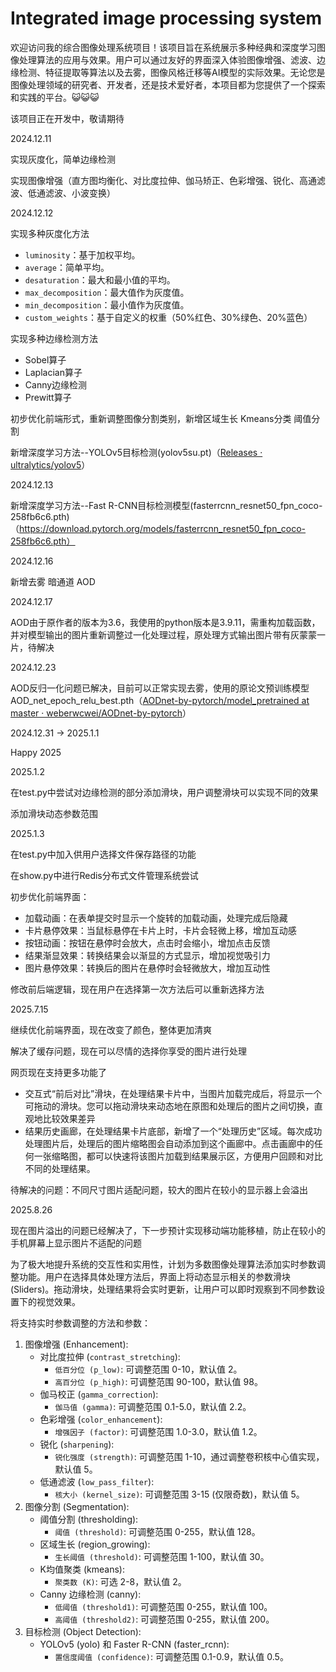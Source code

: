 # Integrated image processing system

欢迎访问我的综合图像处理系统项目！该项目旨在系统展示多种经典和深度学习图像处理算法的应用与效果。用户可以通过友好的界面深入体验图像增强、滤波、边缘检测、特征提取等算法以及去雾，图像风格迁移等AI模型的实际效果。无论您是图像处理领域的研究者、开发者，还是技术爱好者，本项目都为您提供了一个探索和实践的平台。😺😺😺

该项目正在开发中，敬请期待

2024.12.11

实现灰度化，简单边缘检测

实现图像增强（直方图均衡化、对比度拉伸、伽马矫正、色彩增强、锐化、高通滤波、低通滤波、小波变换）



2024.12.12

实现多种灰度化方法

- `luminosity`：基于加权平均。
- `average`：简单平均。
- `desaturation`：最大和最小值的平均。
- `max_decomposition`：最大值作为灰度值。
- `min_decomposition`：最小值作为灰度值。
- `custom_weights`：基于自定义的权重（50%红色、30%绿色、20%蓝色）

实现多种边缘检测方法

- Sobel算子
- Laplacian算子
- Canny边缘检测
- Prewitt算子

初步优化前端形式，重新调整图像分割类别，新增区域生长 Kmeans分类 阈值分割

新增深度学习方法--YOLOv5目标检测(yolov5su.pt)（[Releases · ultralytics/yolov5](https://github.com/ultralytics/yolov5/releases)）



2024.12.13

新增深度学习方法--Fast R-CNN目标检测模型(fasterrcnn_resnet50_fpn_coco-258fb6c6.pth)（https://download.pytorch.org/models/fasterrcnn_resnet50_fpn_coco-258fb6c6.pth）

2024.12.16

新增去雾 暗通道 AOD

2024.12.17

AOD由于原作者的版本为3.6，我使用的python版本是3.9.11，需重构加载函数，并对模型输出的图片重新调整过一化处理过程，原处理方式输出图片带有灰蒙蒙一片，待解决

2024.12.23

AOD反归一化问题已解决，目前可以正常实现去雾，使用的原论文预训练模型AOD_net_epoch_relu_best.pth（[AODnet-by-pytorch/model_pretrained at master · weberwcwei/AODnet-by-pytorch](https://github.com/weberwcwei/AODnet-by-pytorch/tree/master/model_pretrained)）

2024.12.31 → 2025.1.1

Happy 2025

2025.1.2

在test.py中尝试对边缘检测的部分添加滑块，用户调整滑块可以实现不同的效果

添加滑块动态参数范围

2025.1.3 

在test.py中加入供用户选择文件保存路径的功能

在show.py中进行Redis分布式文件管理系统尝试

初步优化前端界面：

- 加载动画：在表单提交时显示一个旋转的加载动画，处理完成后隐藏
- 卡片悬停效果：当鼠标悬停在卡片上时，卡片会轻微上移，增加互动感
- 按钮动画：按钮在悬停时会放大，点击时会缩小，增加点击反馈
- 结果渐显效果：转换结果会以渐显的方式显示，增加视觉吸引力
- 图片悬停效果：转换后的图片在悬停时会轻微放大，增加互动性

修改前后端逻辑，现在用户在选择第一次方法后可以重新选择方法

2025.7.15

继续优化前端界面，现在改变了颜色，整体更加清爽

解决了缓存问题，现在可以尽情的选择你享受的图片进行处理

网页现在支持更多功能了

- 交互式“前后对比”滑块，在处理结果卡片中，当图片加载完成后，将显示一个可拖动的滑块。您可以拖动滑块来动态地在原图和处理后的图片之间切换，直观地比较效果差异
- 结果历史画廊，在处理结果卡片底部，新增了一个“处理历史”区域。每次成功处理图片后，处理后的图片缩略图会自动添加到这个画廊中。点击画廊中的任何一张缩略图，都可以快速将该图片加载到结果展示区，方便用户回顾和对比不同的处理结果。

待解决的问题：不同尺寸图片适配问题，较大的图片在较小的显示器上会溢出

2025.8.26

现在图片溢出的问题已经解决了，下一步预计实现移动端功能移植，防止在较小的手机屏幕上显示图片不适配的问题

为了极大地提升系统的交互性和实用性，计划为多数图像处理算法添加实时参数调整功能。用户在选择具体处理方法后，界面上将动态显示相关的参数滑块 (Sliders)。拖动滑块，处理结果将会实时更新，让用户可以即时观察到不同参数设置下的视觉效果。

将支持实时参数调整的方法和参数：

1. 图像增强 (Enhancement):
   - 对比度拉伸 (`contrast_stretching`):
     - `低百分位 (p_low)`: 可调整范围 0-10，默认值 2。
     - `高百分位 (p_high)`: 可调整范围 90-100，默认值 98。
   - 伽马校正 (`gamma_correction`):
     - `伽马值 (gamma)`: 可调整范围 0.1-5.0，默认值 2.2。
   - 色彩增强 (`color_enhancement`):
     - `增强因子 (factor)`: 可调整范围 1.0-3.0，默认值 1.2。
   - 锐化 (`sharpening`):
     - `锐化强度 (strength)`: 可调整范围 1-10，通过调整卷积核中心值实现，默认值 5。
   - 低通滤波 (`low_pass_filter`):
     - `核大小 (kernel_size)`: 可调整范围 3-15 (仅限奇数)，默认值 5。
2. 图像分割 (Segmentation):
   - 阈值分割 (thresholding):
     - `阈值 (threshold)`: 可调整范围 0-255，默认值 128。
   - 区域生长 (region_growing):
     - `生长阈值 (threshold)`: 可调整范围 1-100，默认值 30。
   - K均值聚类 (kmeans):
     - `聚类数 (K)`: 可选 2-8，默认值 2。
   - Canny 边缘检测 (canny):
     - `低阈值 (threshold1)`: 可调整范围 0-255，默认值 100。
     - `高阈值 (threshold2)`: 可调整范围 0-255，默认值 200。
3. 目标检测 (Object Detection):
   - YOLOv5 (yolo) 和 Faster R-CNN (faster_rcnn):
     - `置信度阈值 (confidence)`: 可调整范围 0.1-0.9，默认值 0.5。
